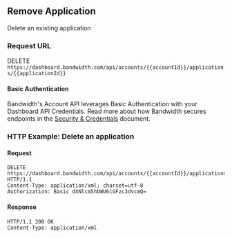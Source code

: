 ## Remove Application

Delete an existing application

### Request URL

DELETE `https://dashboard.bandwidth.com/api/accounts/{{accountId}}/applications/{{applicationId}}`

#### Basic Authentication

Bandwidth's Account API leverages Basic Authentication with your Dashboard API Credentials. Read more about how Bandwidth secures endpoints in the [Security & Credentials](../../../guides/accountCredentials.md) document.


### HTTP Example: Delete an application
#### Request
```http
DELETE https://dashboard.bandwidth.com/api/accounts/{{accountId}}/applications/{{applicationId}} HTTP/1.1
Content-Type: application/xml; charset=utf-8
Authorization: Basic dXNlcm5hbWU6cGFzc3dvcmQ=
```
#### Response
```http
HTTP/1.1 200 OK
Content-Type: application/xml
```
